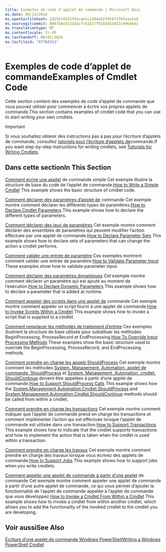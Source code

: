 ```yaml
---
title: Exemples de code d’applet de commande | Microsoft Docs
ms.date: 09/13/2016
ms.openlocfilehash: 2d2597d3d3f64cae1c1494eb2f05873f6feae5e0
ms.sourcegitcommit: 0907b8c6322d2c7c61b17f8168d53452c8964b41
ms.translationtype: MT
ms.contentlocale: fr-FR
ms.lasthandoff: 08/05/2020
ms.locfileid: "87784331"
---
```

# <a name="examples-of-cmdlet-code"></a><span data-ttu-id="ab916-102">Exemples de code d’applet de commande</span><span class="sxs-lookup"><span data-stu-id="ab916-102">Examples of Cmdlet Code</span></span>

<span data-ttu-id="ab916-103">Cette section contient des exemples de code d’applet de commande que vous pouvez utiliser pour commencer à écrire vos propres applets de commande.</span><span class="sxs-lookup"><span data-stu-id="ab916-103">This section contains examples of cmdlet code that you can use to start writing your own cmdlets.</span></span>

> [!IMPORTANT]
> <span data-ttu-id="ab916-104">Si vous souhaitez obtenir des instructions pas à pas pour l’écriture d’applets de commande, consultez [tutoriels pour l’écriture d’applets de](./tutorials-for-writing-cmdlets.md)commande.</span><span class="sxs-lookup"><span data-stu-id="ab916-104">If you want step-by-step instructions for writing cmdlets, see [Tutorials for Writing Cmdlets](./tutorials-for-writing-cmdlets.md).</span></span>

## <a name="in-this-section"></a><span data-ttu-id="ab916-105">Dans cette section</span><span class="sxs-lookup"><span data-stu-id="ab916-105">In This Section</span></span>

<span data-ttu-id="ab916-106">[Comment écrire une applet](./how-to-write-a-simple-cmdlet.md) de commande simple Cet exemple illustre la structure de base du code de l’applet de commande.</span><span class="sxs-lookup"><span data-stu-id="ab916-106">[How to Write a Simple Cmdlet](./how-to-write-a-simple-cmdlet.md) This example shows the basic structure of cmdlet code.</span></span>

<span data-ttu-id="ab916-107">[Comment déclarer des paramètres d’applet de](./how-to-declare-cmdlet-parameters.md) commande Cet exemple montre comment déclarer les différents types de paramètres.</span><span class="sxs-lookup"><span data-stu-id="ab916-107">[How to Declare Cmdlet Parameters](./how-to-declare-cmdlet-parameters.md) This example shows how to declare the different types of parameters.</span></span>

<span data-ttu-id="ab916-108">[Comment déclarer des jeux de paramètres](./how-to-declare-parameter-sets.md) Cet exemple montre comment déclarer des ensembles de paramètres qui peuvent modifier l’action effectuée par une applet de commande.</span><span class="sxs-lookup"><span data-stu-id="ab916-108">[How to Declare Parameter Sets](./how-to-declare-parameter-sets.md) This example shows how to declare sets of parameters that can change the action a cmdlet performs.</span></span>

<span data-ttu-id="ab916-109">[Comment valider une entrée de paramètre](./how-to-validate-parameter-input.md) Ces exemples montrent comment valider une entrée de paramètre.</span><span class="sxs-lookup"><span data-stu-id="ab916-109">[How to Validate Parameter Input](./how-to-validate-parameter-input.md) These examples show how to validate parameter input.</span></span>

<span data-ttu-id="ab916-110">[Comment déclarer des paramètres dynamiques](./how-to-declare-dynamic-parameters.md) Cet exemple montre comment déclarer un paramètre qui est ajouté au moment de l’exécution.</span><span class="sxs-lookup"><span data-stu-id="ab916-110">[How to Declare Dynamic Parameters](./how-to-declare-dynamic-parameters.md) This example shows how to declare a parameter that is added at runtime.</span></span>

<span data-ttu-id="ab916-111">[Comment appeler des scripts dans une applet de](./how-to-invoke-scripts-within-a-cmdlet.md) commande Cet exemple montre comment appeler un script fourni à une applet de commande.</span><span class="sxs-lookup"><span data-stu-id="ab916-111">[How to Invoke Scripts Within a Cmdlet](./how-to-invoke-scripts-within-a-cmdlet.md) This example shows how to invoke a script that is supplied to a cmdlet.</span></span>

<span data-ttu-id="ab916-112">[Comment remplacer les méthodes de traitement d’entrée](./how-to-override-input-processing-methods.md) Ces exemples illustrent la structure de base utilisée pour substituer les méthodes BeginProcessing, ProcessRecord et EndProcessing.</span><span class="sxs-lookup"><span data-stu-id="ab916-112">[How To Override Input Processing Methods](./how-to-override-input-processing-methods.md) These examples show the basic structure used to override the BeginProcessing, ProcessRecord, and EndProcessing methods.</span></span>

<span data-ttu-id="ab916-113">[Comment prendre en charge les appels ShouldProcess](./how-to-request-confirmations.md) Cet exemple montre comment les méthodes [System. Management. Automation. applet de commande. ShouldProcess](/dotnet/api/System.Management.Automation.Cmdlet.ShouldProcess) et [System. Management. Automation. cmdlet. ShouldContinue](/dotnet/api/System.Management.Automation.Cmdlet.ShouldContinue) doivent être appelées à partir d’une applet de commande.</span><span class="sxs-lookup"><span data-stu-id="ab916-113">[How to Support ShouldProcess Calls](./how-to-request-confirmations.md) This example shows how the [System.Management.Automation.Cmdlet.ShouldProcess](/dotnet/api/System.Management.Automation.Cmdlet.ShouldProcess) and [System.Management.Automation.Cmdlet.ShouldContinue](/dotnet/api/System.Management.Automation.Cmdlet.ShouldContinue) methods should be called from within a cmdlet.</span></span>

<span data-ttu-id="ab916-114">[Comment prendre en charge les transactions](./how-to-support-transactions.md) Cet exemple montre comment indiquer que l’applet de commande prend en charge les transactions et comment implémenter l’action qui est effectuée lorsque l’applet de commande est utilisée dans une transaction.</span><span class="sxs-lookup"><span data-stu-id="ab916-114">[How to Support Transactions](./how-to-support-transactions.md) This example shows how to indicate that the cmdlet supports transactions and how to implement the action that is taken when the cmdlet is used within a transaction.</span></span>

<span data-ttu-id="ab916-115">[Comment prendre en charge les travaux](./how-to-support-jobs.md) Cet exemple montre comment prendre en charge des travaux lorsque vous écrivez des applets de commande.</span><span class="sxs-lookup"><span data-stu-id="ab916-115">[How to Support Jobs](./how-to-support-jobs.md) This example shows how to support jobs when you write cmdlets.</span></span>

<span data-ttu-id="ab916-116">[Comment appeler une applet de commande à partir d’une applet](./how-to-invoke-a-cmdlet-from-within-a-cmdlet.md) de commande Cet exemple montre comment appeler une applet de commande à partir d’une autre applet de commande, ce qui vous permet d’ajouter la fonctionnalité de l’applet de commande appelée à l’applet de commande que vous développez.</span><span class="sxs-lookup"><span data-stu-id="ab916-116">[How to Invoke a Cmdlet From Within a Cmdlet](./how-to-invoke-a-cmdlet-from-within-a-cmdlet.md) This example shows how to invoke a cmdlet from within another cmdlet, which allows you to add the functionality of the invoked cmdlet to the cmdlet you are developing.</span></span>

## <a name="see-also"></a><span data-ttu-id="ab916-117">Voir aussi</span><span class="sxs-lookup"><span data-stu-id="ab916-117">See Also</span></span>

[<span data-ttu-id="ab916-118">Écriture d’une applet de commande Windows PowerShell</span><span class="sxs-lookup"><span data-stu-id="ab916-118">Writing a Windows PowerShell Cmdlet</span></span>](./writing-a-windows-powershell-cmdlet.md)
